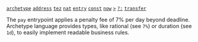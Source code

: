 [`archetype`](/docs/reference/declarations/contract) [`address`](/docs/reference/types#address) [`tez`](/docs/reference/types#tez) [`nat`](/docs/reference/types#nat) [`entry`](/docs/reference/declarations/entrypoint#entry) [`const`](/docs/reference/instructions/localvariable#const) [`now`](/docs/reference/expressions/constants#now) [`>`](/docs/reference/expressions/operators/arithmetic#a--b-11) [`?:`](/docs/reference/expressions/controls#a--b--c) [`transfer`](/docs/reference/instructions/operation#transfer)

The `pay` entrypoint applies a penalty fee of 7% per day beyond deadline.
Archetype language provides types, like rational (see `7%`) or duration (see `1d`), to easily implement readable business rules.